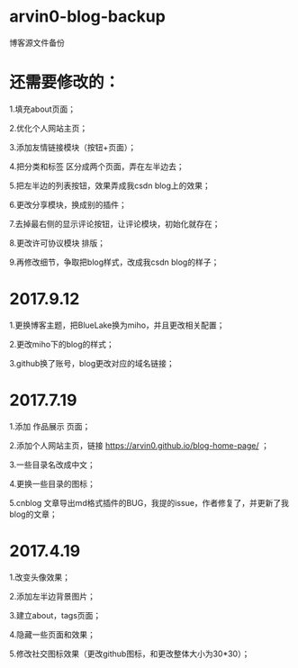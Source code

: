 # arvin0-blog-backup
博客源文件备份

# 还需要修改的：
1.填充about页面；

2.优化个人网站主页；

3.添加友情链接模块（按钮+页面）；

4.把分类和标签 区分成两个页面，弄在左半边去；

5.把左半边的列表按钮，效果弄成我csdn blog上的效果；

6.更改分享模块，换成别的插件；

7.去掉最右侧的显示评论按钮，让评论模块，初始化就存在；

8.更改许可协议模块 排版；

9.再修改细节，争取把blog样式，改成我csdn blog的样子；

# 2017.9.12
1.更换博客主题，把BlueLake换为miho，并且更改相关配置；

2.更改miho下的blog的样式；

3.github换了账号，blog更改对应的域名链接；

# 2017.7.19
1.添加 作品展示 页面；

2.添加个人网站主页，链接 https://arvin0.github.io/blog-home-page/ ；

3.一些目录名改成中文；

4.更换一些目录的图标；

5.cnblog 文章导出md格式插件的BUG，我提的issue，作者修复了，并更新了我blog的文章；

# 2017.4.19
1.改变头像效果；

2.添加左半边背景图片；

3.建立about，tags页面；

4.隐藏一些页面和效果；

5.修改社交图标效果（更改github图标，和更改整体大小为30*30）；


